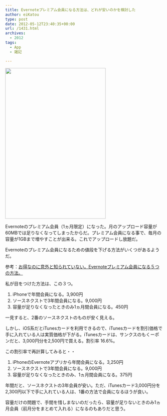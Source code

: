 ```yaml
---
title: Evernoteプレミアム会員になる方法は、どれが安いのかを検討した
author: eiKatou
type: post
date: 2012-05-12T23:40:35+00:00
url: /1431.html
archives:
  - 2012
tags:
  - App
  - 雑記

---
```

[<img src="http://eikatou.net/blog/wp-content/uploads/2012/05/20120513a.jpg" alt="" title="20120513a" width="320" height="480" class="alignnone size-full wp-image-1433" srcset="/uploads/2012/05/20120513a.jpg 320w, /uploads/2012/05/20120513a-200x300.jpg 200w" sizes="(max-width: 320px) 100vw, 320px" />][1]
  
Evernoteのプレミアム会員（1ヵ月限定）になった。月のアップロード容量が60MBでは足りなくなってしまったからだ。プレミアム会員になる事で、毎月の容量が1GBまで増やすことが出来る。これでアップロードし放題だ。

Evernoteのプレミアム会員になるための値段を下げる方法がいくつがあるようだ。
  
参考：[お得なのに意外と知られていない。Evernoteプレミアム会員になる５つの方法。][2]

私が目をつけた方法は、この３つ。

  1. iPhoneで年間会員になる。3,900円
  2. ソースネクストで3年間会員になる。9,000円
  3. 容量が足りなくなったときのみ1ヵ月間会員になる。450円

一見すると、2番のソースネクストのものが安く見える。
  
しかし、iOS系だとiTunesカードを利用できるので、iTunesカードを割引価格で手に入れている人は実質価格が下がる。iTunesカードは、サンクスのもくーポンだと、3,000円分を2,500円で買える。割引率 16.6%。 

この割引率で再計算してみると・・

  1. iPhoneのEvernoteアプリから年間会員になる。3,250円
  2. ソースネクストで3年間会員になる。9,000円
  3. 容量が足りなくなったときのみ、1ヵ月間会員になる。375円

年間だと、ソースネクストの3年会員が安い。ただ、iTunesカード3,000円分を2,300円以下で手に入れている人は、1番の方法で会員になるほうが良い。

容量だけの問題で、手間を惜しまないのだったら、容量が足りないときのみ1ヵ月会員（前月分をまとめて入れる）になるのもありだと思う。

 [1]: http://eikatou.net/blog/wp-content/uploads/2012/05/20120513a.jpg
 [2]: http://kazoo1837.blog23.fc2.com/blog-entry-188.html
